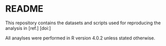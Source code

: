 # README
This repository contains the datasets and scripts used for reproducing the analysis in [ref.] [doi:]

All anaylses were performed in R version 4.0.2 unless stated otherwise.
